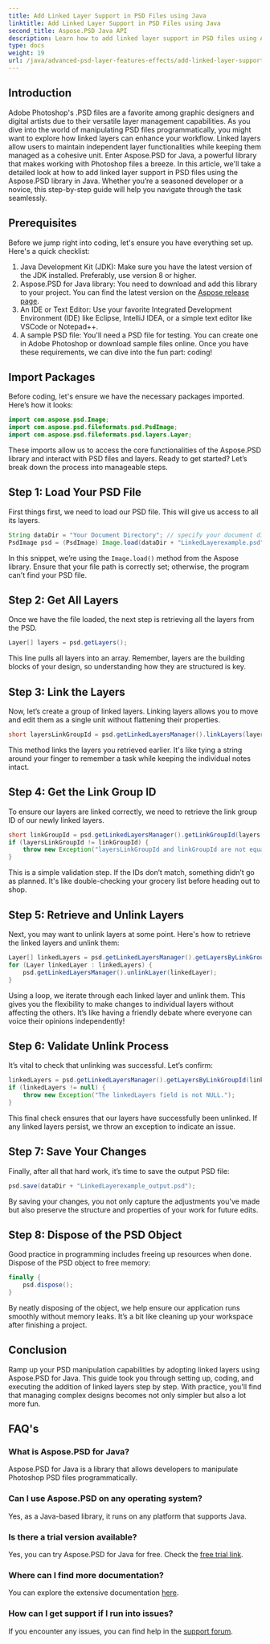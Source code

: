 ```yaml
---
title: Add Linked Layer Support in PSD Files using Java
linktitle: Add Linked Layer Support in PSD Files using Java
second_title: Aspose.PSD Java API
description: Learn how to add linked layer support in PSD files using Aspose.PSD for Java with this detailed step-by-step tutorial. Perfect for designers and developers.
type: docs
weight: 19
url: /java/advanced-psd-layer-features-effects/add-linked-layer-support-psd-files/
---
```

## Introduction
Adobe Photoshop's .PSD files are a favorite among graphic designers and digital artists due to their versatile layer management capabilities. As you dive into the world of manipulating PSD files programmatically, you might want to explore how linked layers can enhance your workflow. Linked layers allow users to maintain independent layer functionalities while keeping them managed as a cohesive unit. Enter Aspose.PSD for Java, a powerful library that makes working with Photoshop files a breeze. 
In this article, we'll take a detailed look at how to add linked layer support in PSD files using the Aspose.PSD library in Java. Whether you’re a seasoned developer or a novice, this step-by-step guide will help you navigate through the task seamlessly.
## Prerequisites
Before we jump right into coding, let's ensure you have everything set up. Here's a quick checklist:
1. Java Development Kit (JDK): Make sure you have the latest version of the JDK installed. Preferably, use version 8 or higher.
2. Aspose.PSD for Java library: You need to download and add this library to your project. You can find the latest version on the [Aspose release page](https://releases.aspose.com/psd/java/).
3. An IDE or Text Editor: Use your favorite Integrated Development Environment (IDE) like Eclipse, IntelliJ IDEA, or a simple text editor like VSCode or Notepad++.
4. A sample PSD file: You'll need a PSD file for testing. You can create one in Adobe Photoshop or download sample files online.
Once you have these requirements, we can dive into the fun part: coding!
## Import Packages
Before coding, let's ensure we have the necessary packages imported. Here’s how it looks:
```java
import com.aspose.psd.Image;
import com.aspose.psd.fileformats.psd.PsdImage;
import com.aspose.psd.fileformats.psd.layers.Layer;
```
These imports allow us to access the core functionalities of the Aspose.PSD library and interact with PSD files and layers.
Ready to get started? Let’s break down the process into manageable steps.
## Step 1: Load Your PSD File
First things first, we need to load our PSD file. This will give us access to all its layers.
```java
String dataDir = "Your Document Directory"; // specify your document directory
PsdImage psd = (PsdImage) Image.load(dataDir + "LinkedLayerexample.psd");
```
In this snippet, we’re using the `Image.load()` method from the Aspose library. Ensure that your file path is correctly set; otherwise, the program can't find your PSD file. 
## Step 2: Get All Layers
Once we have the file loaded, the next step is retrieving all the layers from the PSD.
```java
Layer[] layers = psd.getLayers();
```
This line pulls all layers into an array. Remember, layers are the building blocks of your design, so understanding how they are structured is key.
## Step 3: Link the Layers
Now, let’s create a group of linked layers. Linking layers allows you to move and edit them as a single unit without flattening their properties.
```java
short layersLinkGroupId = psd.getLinkedLayersManager().linkLayers(layers);
```
This method links the layers you retrieved earlier. It's like tying a string around your finger to remember a task while keeping the individual notes intact.
## Step 4: Get the Link Group ID
To ensure our layers are linked correctly, we need to retrieve the link group ID of our newly linked layers.
```java
short linkGroupId = psd.getLinkedLayersManager().getLinkGroupId(layers[0]);
if (layersLinkGroupId != linkGroupId) {
    throw new Exception("layersLinkGroupId and linkGroupId are not equal.");
}
```
This is a simple validation step. If the IDs don’t match, something didn’t go as planned. It's like double-checking your grocery list before heading out to shop.
## Step 5: Retrieve and Unlink Layers
Next, you may want to unlink layers at some point. Here's how to retrieve the linked layers and unlink them:
```java
Layer[] linkedLayers = psd.getLinkedLayersManager().getLayersByLinkGroupId(linkGroupId);
for (Layer linkedLayer : linkedLayers) {
    psd.getLinkedLayersManager().unlinkLayer(linkedLayer);
}
```
Using a loop, we iterate through each linked layer and unlink them. This gives you the flexibility to make changes to individual layers without affecting the others. It’s like having a friendly debate where everyone can voice their opinions independently!
## Step 6: Validate Unlink Process
It’s vital to check that unlinking was successful. Let’s confirm:
```java
linkedLayers = psd.getLinkedLayersManager().getLayersByLinkGroupId(linkGroupId);
if (linkedLayers != null) {
    throw new Exception("The linkedLayers field is not NULL.");
}
```
This final check ensures that our layers have successfully been unlinked. If any linked layers persist, we throw an exception to indicate an issue.
## Step 7: Save Your Changes
Finally, after all that hard work, it’s time to save the output PSD file:
```java
psd.save(dataDir + "LinkedLayerexample_output.psd");
```
By saving your changes, you not only capture the adjustments you've made but also preserve the structure and properties of your work for future edits.
## Step 8: Dispose of the PSD Object
Good practice in programming includes freeing up resources when done. Dispose of the PSD object to free memory:
```java
finally {
    psd.dispose();
}
```
By neatly disposing of the object, we help ensure our application runs smoothly without memory leaks. It’s a bit like cleaning up your workspace after finishing a project.
## Conclusion
Ramp up your PSD manipulation capabilities by adopting linked layers using Aspose.PSD for Java. This guide took you through setting up, coding, and executing the addition of linked layers step by step. With practice, you'll find that managing complex designs becomes not only simpler but also a lot more fun.
## FAQ's
### What is Aspose.PSD for Java?
Aspose.PSD for Java is a library that allows developers to manipulate Photoshop PSD files programmatically.
### Can I use Aspose.PSD on any operating system?
Yes, as a Java-based library, it runs on any platform that supports Java.
### Is there a trial version available?
Yes, you can try Aspose.PSD for Java for free. Check the [free trial link](https://releases.aspose.com/).
### Where can I find more documentation?
You can explore the extensive documentation [here](https://reference.aspose.com/psd/java/).
### How can I get support if I run into issues?
If you encounter any issues, you can find help in the [support forum](https://forum.aspose.com/c/psd/34).
